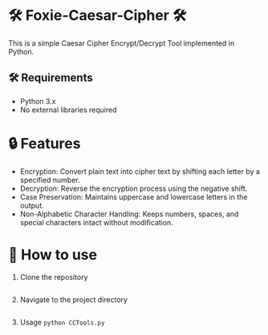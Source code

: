 # 🛠️ Foxie-Caesar-Cipher 🛠️
This is a simple Caesar Cipher Encrypt/Decrypt Tool implemented in Python.

## 🛠 Requirements
- Python 3.x
- No external libraries required

# 🔒 Features
- Encryption: Convert plain text into cipher text by shifting each letter by a specified number. <br/>
- Decryption: Reverse the encryption process using the negative shift. <br/>
- Case Preservation: Maintains uppercase and lowercase letters in the output. <br/>
- Non-Alphabetic Character Handling: Keeps numbers, spaces, and special characters intact without modification. <br/>

# 📖 How to use
1. Clone the repository <br/>
   ```git clone https://github.com/Putra1906/Foxie-Caesar-Cipher.git<br/>

2. Navigate to the project directory <br/>
    ```cd Foxie-Caesar-Cipher/Foxie-CC <br/>

3. Usage
   `python CCTools.py`
